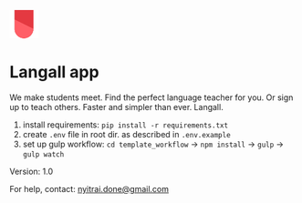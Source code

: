 [![N|Solid](assets/img/icon_50.png)](http://localhost:8000/)
# Langall app
We make students meet. Find the perfect language teacher for you. Or sign up to teach others. Faster and simpler than ever. Langall.

1. install requirements: `pip install -r requirements.txt`
2. create `.env` file in root dir. as described in `.env.example` 
3. set up gulp workflow:   `cd template_workflow` -> `npm install` -> `gulp` ->  `gulp watch`


Version: 1.0

For help, contact: nyitrai.done@gmail.com
